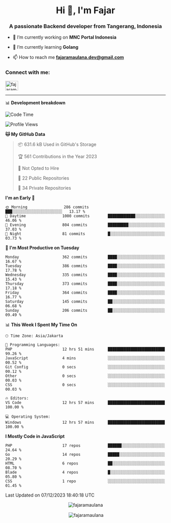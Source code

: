 <h1 align="center">Hi 👋, I'm Fajar</h1>
<h3 align="center">A passionate Backend developer from Tangerang, Indonesia</h3>

<!-- <p align="left"> <img src="https://komarev.com/ghpvc/?username=fajaramaulana&label=Profile%20views&color=0e75b6&style=flat" alt="fajaramaulana" /> </p> -->

- 🔭 I’m currently working on **MNC Portal Indonesia**

- 🌱 I’m currently learning **Golang**

- 📫 How to reach me **fajaramaulana.dev@gmail.com**

<h3 align="left">Connect with me:</h3>
<p align="left">
<a href="https://linkedin.com/in/fajar-agus-maulana-73533a180/" target="blank"><img align="center" src="https://raw.githubusercontent.com/rahuldkjain/github-profile-readme-generator/master/src/images/icons/Social/linked-in-alt.svg" alt="fajaramaulana" height="30" width="40" /></a>
</p>

-------

📊 **Development breakdown**
<!--START_SECTION:waka-->
![Code Time](http://img.shields.io/badge/Code%20Time-1%2C487%20hrs%2045%20mins-blue)

![Profile Views](http://img.shields.io/badge/Profile%20Views-5-blue)

**🐱 My GitHub Data** 

> 📦 631.6 kB Used in GitHub's Storage 
 > 
> 🏆 561 Contributions in the Year 2023
 > 
> 🚫 Not Opted to Hire
 > 
> 📜 22 Public Repositories 
 > 
> 🔑 34 Private Repositories 
 > 
**I'm an Early 🐤** 

```text
🌞 Morning                286 commits         ███░░░░░░░░░░░░░░░░░░░░░░   13.17 % 
🌆 Daytime                1000 commits        ████████████░░░░░░░░░░░░░   46.06 % 
🌃 Evening                804 commits         █████████░░░░░░░░░░░░░░░░   37.03 % 
🌙 Night                  81 commits          █░░░░░░░░░░░░░░░░░░░░░░░░   03.73 % 
```
📅 **I'm Most Productive on Tuesday** 

```text
Monday                   362 commits         ████░░░░░░░░░░░░░░░░░░░░░   16.67 % 
Tuesday                  386 commits         ████░░░░░░░░░░░░░░░░░░░░░   17.78 % 
Wednesday                335 commits         ████░░░░░░░░░░░░░░░░░░░░░   15.43 % 
Thursday                 373 commits         ████░░░░░░░░░░░░░░░░░░░░░   17.18 % 
Friday                   364 commits         ████░░░░░░░░░░░░░░░░░░░░░   16.77 % 
Saturday                 145 commits         ██░░░░░░░░░░░░░░░░░░░░░░░   06.68 % 
Sunday                   206 commits         ██░░░░░░░░░░░░░░░░░░░░░░░   09.49 % 
```


📊 **This Week I Spent My Time On** 

```text
🕑︎ Time Zone: Asia/Jakarta

💬 Programming Languages: 
PHP                      12 hrs 51 mins      █████████████████████████   99.26 % 
JavaScript               4 mins              ░░░░░░░░░░░░░░░░░░░░░░░░░   00.52 % 
Git Config               0 secs              ░░░░░░░░░░░░░░░░░░░░░░░░░   00.12 % 
Other                    0 secs              ░░░░░░░░░░░░░░░░░░░░░░░░░   00.03 % 
CSS                      0 secs              ░░░░░░░░░░░░░░░░░░░░░░░░░   00.03 % 

🔥 Editors: 
VS Code                  12 hrs 57 mins      █████████████████████████   100.00 % 

💻 Operating System: 
Windows                  12 hrs 57 mins      █████████████████████████   100.00 % 
```

**I Mostly Code in JavaScript** 

```text
PHP                      17 repos            ██████░░░░░░░░░░░░░░░░░░░   24.64 % 
Go                       14 repos            █████░░░░░░░░░░░░░░░░░░░░   20.29 % 
HTML                     6 repos             ██░░░░░░░░░░░░░░░░░░░░░░░   08.70 % 
Blade                    4 repos             █░░░░░░░░░░░░░░░░░░░░░░░░   05.80 % 
CSS                      1 repo              ░░░░░░░░░░░░░░░░░░░░░░░░░   01.45 % 
```




 Last Updated on 07/12/2023 18:40:18 UTC
<!--END_SECTION:waka-->
<p align="center"><img align="center" src="https://github-readme-stats.vercel.app/api/top-langs?username=fajaramaulana&show_icons=true&locale=en&layout=compact" alt="fajaramaulana" /></p>

<p align="center">&nbsp;<img align="center" src="https://github-readme-stats.vercel.app/api?username=fajaramaulana&show_icons=true&locale=en" alt="fajaramaulana" /></p>
